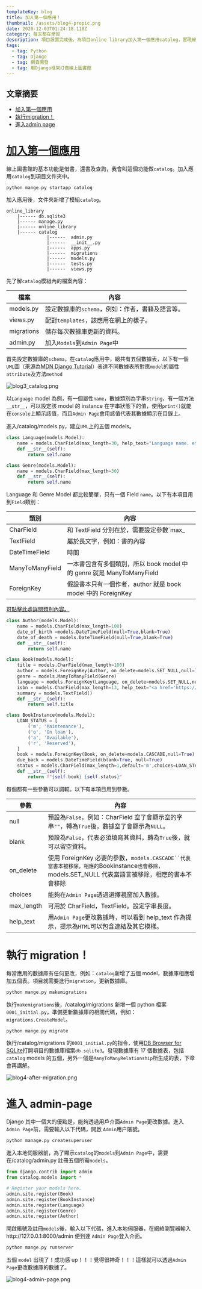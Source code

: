 ```yaml
---
templateKey: blog
title: 加入第一個應用！
thumbnail: /assets/blog4-propic.png
date: 2020-12-03T01:24:18.118Z
category: 每天都在學習
description: 項目設置完成後，為項目online library加入第一個應用catalog，實現線上圖書館基本功能！
tags:
  - tag: Python
  - tag: Django
  - tag: 網頁開發
  - tag: 用Django框架打做線上圖書館
---
```

## 文章摘要

* [加入第一個應用](#加入第一個應用)
* [執行migration！](#執行migration！)
* [進入admin page](#進入admin-page)

# <ins>加入第一個應用<ins>

線上圖書館的基本功能是借書，還書及查詢，我會叫這個功能做`catalog`。加入應用`catalog`到項目文件夾中。

```
python mange.py startapp catalog
```

加入應用後，文件夾新增了模組`catalog`。

```
online_library
    |------ db.sqlite3
    |------ manage.py
    |------ online_library
    |------ catalog
               |------  admin.py
               |------  __init__.py
               |------  apps.py
               |------  migrations
               |------  models.py
               |------  tests.py
               |------  views.py
```

先了解`catalog`模組內的檔案內容：

| 檔案         | 內容                           |
| ---------- | ---------------------------- |
| models.py  | 設定數據庫的`schema`，例如：作者，書籍及語言等。 |
| views.py   | 配對`templates`，該應用在網上的樣子。     |
| migrations | 儲存每次數據庫更新的資料。                |
| admin.py   | 加入`Models`到`Admin Page`中     |

首先設定數據庫的`schema`，在`catalog`應用中，總共有五個數據表，以下有一個`UML`圖（來源為[MDN Django Tutorial](https://developer.mozilla.org/en-US/docs/Learn/Server-side/Django)）表達不同數據表所對應`model`的屬性`attribute`及方法`method`

![blog3_catalog.png](/assets/blog4_catalog.png)

以`Language` model 為例，有一個屬性`name`，數據類別為字串`String`，有一個方法`__str__`，可以設定該 model 的 instance 在字串狀態下的值，使用`print()`就能在`console`上顯示該值，而且`Admin Page`會用該值代表其數據顯示在目錄上。

進入/catalog/models.py，建立`UML`上的五個 models。

```python
class Language(models.Model):
    name = models.CharField(max_length=30, help_text="Language name. etc: chinese")
    def __str__(self):
        return self.name

class Genre(models.Model):
    name = models.CharField(max_length=30)
    def __str__(self):
        return self.name
```

Language 和 Genre Model 都比較簡單，只有一個 Field `name`。以下有本項目用到`Field`類別：

| 類別              | 內容                                                                 |
| --------------- | ------------------------------------------------------------------ |
| CharField       | 和 TextField 分別在於，需要設定參數`max\_                             | ength` |
| TextField       | 屬於長文字，例如：書的內容                                                      |
| DateTimeField   | 時間                                                                 |
| ManyToManyField | 一本書包含有多個類別，所以 book model 中的 genre 就是 ManyToManyField               |
| ForeignKey      | 假設書本只有一個作者，author 就是 book model 中的 ForeignKey                      |

[可點擊此處詳閱類別內容。](https://docs.djangoproject.com/en/2.1/ref/models/fields/#field-types)

```python
class Author(models.Model):
    name = models.CharField(max_length=100)
    date_of_birth =models.DateTimeField(null=True,blank=True)
    date_of_death = models.DateTimeField(null=True,blank=True)
    def __str__(self):
        return self.name

class Book(models.Model):
    title = models.CharField(max_length=100)
    author = models.ForeignKey(Author, on_delete=models.SET_NULL,null=True)
    genre = models.ManyToManyField(Genre)
    language = models.ForeignKey(Language, on_delete=models.SET_NULL,null=True)
    isbn = models.CharField(max_length=13, help_text="<a href='https://zh.wikipedia.org/zh-hk/%E5%9B%BD%E9%99%85%E6%A0%87%E5%87%86%E4%B9%A6%E5%8F%B7'>click here for isbn detail<a>")
    summary = models.TextField()
    def __str__(self):
        return self.title

class BookInstance(models.Model):
    LOAN_STATUS = [
        ('m', 'Maintenance'),
        ('o', 'On loan'),
        ('a', 'Available'),
        ('r', 'Reserved'),
    ]
    book = models.ForeignKey(Book, on_delete=models.CASCADE,null=True)
    due_back = models.DateTimeField(blank=True, null=True)
    status = models.CharField(max_length=1,default='m',choices=LOAN_STATUS)
    def __str__(self):
        return f"{self.book} {self.status}"
```

每個都有一些參數可以調較。以下有本項目用到參數。

| 參數         | 內容                                                                                                          |
| ---------- | ----------------------------------------------------------------------------------------------------------- |
| null       | 預設為`False`，例如：CharField 空了會顯示空的字串`""`，轉為`True`後，數據空了會顯示為`NULL`。                                             |
| blank      | 預設為`False`，代表必須填寫其資料，轉為`True`後，就可以留空資料。                                                                     |
| on_delete  | 使用 ForeignKey 必要的參數，```models.CASCADE``代表當書本被移除，相應的```BookInstance`也會移除，`models.SET_NULL 代表當語言被移除，相應的書本不會移除 |
| choices    | 能夠在`Admin Page`透過選擇視窗加入數據。                                                                                  |
| max_length | 可用於 CharField，TextField。設定字串長度。                                                                             |
| help_text  | 用`Admin Page`更改數據時，可以看到 help_text 作為提示，提示為`HTML`可以包含連結及其它模樣。                                                |

# 執行 migration！

每當應用的數據庫有任何更改，例如：`catalog`新增了五個 model，數據庫相應增加五個表。項目就需要進行`migration`，更新數據庫。

```python
python mange.py makemigrations
```

執行`makemigrations`後，/catalog/migrations 新增一個 python 檔案`0001_initial.py`，準備更新數據庫的相關代碼，例如：`migrations.CreateModel`。

```python
python mange.py migrate
```

執行/catalog/migrations 的`0001_initial.py`的指令，使用[DB Browser for SQLite](https://sqlitebrowser.org/)打開項目的數據庫檔案`db.sqlite3`。發現數據庫有 17 個數據表，包括`catalog` models 的五個，另外一個是`ManyToManyRelationship`所生成的表，下章會再講解。

![blog4-after-migration.png](/assets/blog4-after-migration.png)

# 進入 admin-page

Django 其中一個大的優點是，能夠透過用戶介面`Admin Page`更改數據。進入`Admin Page`前，需要輸入以下代碼，開啟 `Admin`用户賬號。

```python
python manage.py createsuperuser
```

進入本地伺服器前，為了顯示`catalog`的`models`到`Admin Page`中，需要在/catalog/admin.py 註冊五個所需`models`。

```python
from django.contrib import admin
from catalog.models import *

# Register your models here.
admin.site.register(Book)
admin.site.register(BookInstance)
admin.site.register(Language)
admin.site.register(Genre)
admin.site.register(Author)
```

開啟賬號及註冊`models`後，輸入以下代碼，進入本地伺服器，在網絡瀏覽器輸入http://127.0.0.1:8000/admin 便到達 `Admin Page`登入介面。

```python
python mange.py runserver
```

五個 `model` 岀現了！成功感 up！！！覺得很神奇！！！這樣就可以透過`Admin Page`更改數據庫的數據了。

![blog4-admin-page.png](/assets/blog4-admin-page.png)